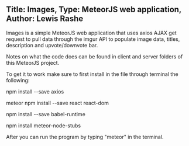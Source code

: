 Title: Images, Type: MeteorJS web application, Author: Lewis Rashe
----------------------------------

Images is a simple MeteorJS web application that uses axios AJAX get
request to pull data through the imgur API to populate image data,
titles, description and upvote/downvote bar.

Notes on what the code does can be found in client and server folders of this MeteorJS project.

To get it to work make sure to first install in the file through terminal the following:

npm install --save axios

meteor npm install --save react react-dom

npm install --save babel-runtime

npm install meteor-node-stubs

After you can run the program by typing "meteor" in the terminal.
